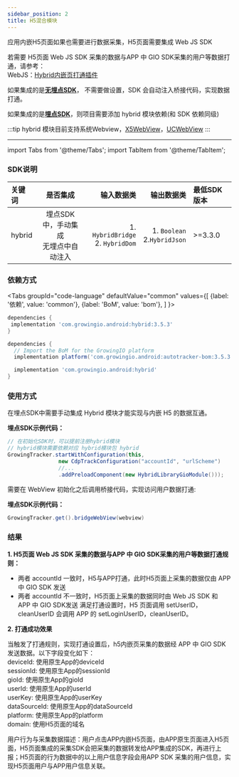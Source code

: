 ```yaml
---
sidebar_position: 2
title: H5混合模块
---
```


应用内嵌H5页面如果也需要进行数据采集，H5页面需要集成 Web JS SDK

若需要 H5页面 Web JS SDK 采集的数据与APP 中 GIO SDK采集的用户等数据打通，请参考：<br/>
WebJS：[Hybrid内嵌页打通插件](/docs/webjs/3.8/plugins/hybridAdapter)

如果集成的是[**无埋点SDK**](/docs/android/Introduce#集成无埋点sdk)， 不需要做设置，SDK 会自动注入桥接代码，实现数据打通。

如果集成的是[**埋点SDK**](/docs/android/Introduce#集成埋点sdk)，则项目需要添加 hybrid 模块依赖(和 SDK 依赖同级)

:::tip
hybrid 模块目前支持系统Webview，[X5WebView](https://x5.tencent.com/docs/webview.html)，[UCWebView](https://help.aliyun.com/document_detail/49762.html)
:::

--------
import Tabs from '@theme/Tabs';
import TabItem from '@theme/TabItem';

### SDK说明

| 关键词   | 是否集成|  输入数据类 | 输出数据类 | 最低SDK版本 |
| :------- | :------:   | --:|  ---:| :---|
| hybrid  | 埋点SDK中，手动集成<br />无埋点中自动注入 | 1. `HybridBridge` <br /> 2. `HybridDom` | 1. `Boolean` <br /> 2.`HybridJson` | >=3.3.0 |

### 依赖方式

<Tabs
  groupId="code-language"
  defaultValue="common"
  values={[
    {label: '依赖', value: 'common'},
    {label: 'BoM', value: 'bom'},
  ]
}>

<TabItem value="common">

```groovy
dependencies {
 implementation 'com.growingio.android:hybrid:3.5.3'
}
```

</TabItem>

<TabItem value="bom">

```groovy
dependencies {
  // Import the BoM for the GrowingIO platform
  implementation platform('com.growingio.android:autotracker-bom:3.5.3')

  implementation 'com.growingio.android:hybrid'
}
```

</TabItem>
</Tabs>

### 使用方式

在埋点SDK中需要手动集成 Hybrid 模块才能实现与内嵌 H5 的数据互通。

**埋点SDK示例代码：**

```java
// 在初始化SDK时，可以提前注册hybrid模块
// hybrid模块需要依赖对应 hybrid模块包 hybrid
GrowingTracker.startWithConfiguration(this,
                new CdpTrackConfiguration("accountId", "urlScheme")
                //...
                .addPreloadComponent(new HybridLibraryGioModule()));
```

需要在 WebView 初始化之后调用桥接代码，实现访问用户数据打通:

**埋点SDK示例代码：**

```java
GrowingTracker.get().bridgeWebView(webview)
```

### 结果

**1. H5页面 Web JS SDK 采集的数据与APP 中 GIO SDK采集的用户等数据打通规则：**

- 两者 accountId 一致时，H5与APP打通，此时H5页面上采集的数据仅由 APP 中 GIO SDK 发送
- 两者 accountId 不一致时，H5页面上采集的数据同时由 Web JS SDK 和 APP 中 GIO SDK发送
满足打通设置时，H5 页面调用 setUserID，cleanUserID 会调用 APP 的 setLoginUserID，cleanUserID。

**2. 打通成功效果**

>
当触发了打通规则，实现打通设置后，h5内嵌页采集的数据经 APP 中 GIO SDK发送数据。以下字段变化如下：<br/>
deviceId: 使用原生App的deviceId<br/>
sessionId: 使用原生App的sessionId<br/>
gioId: 使用原生App的gioId <br/>
userId: 使用原生App的userId<br/>
userKey: 使用原生App的userKey<br/>
dataSourceId: 使用原生App的dataSourceId<br/>
platform: 使用原生App的platform<br/>
domain: 使用H5页面的域名<br/>

用户行为与采集数据描述：用户点击APP内嵌H5页面，由APP原生页面进入H5页面，H5页面集成的采集SDK会把采集的数据转发给APP集成的SDK，再进行上报；H5页面的行为数据中的以上用户信息字段会用APP SDK 采集的用户信息，实现H5页面用户与APP用户信息关联。
